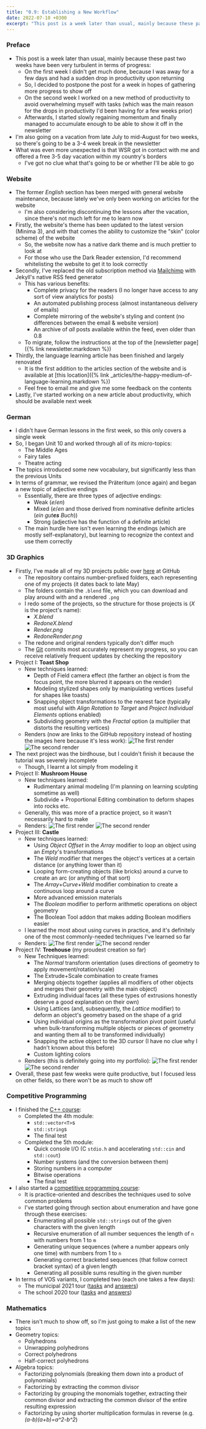 ```yaml
---
title: "0.9: Establishing a New Workflow"
date: 2022-07-10 +0300
excerpt: "This post is a week later than usual, mainly because these past two weeks have been very turbulent..."
---
```


### Preface

- This post is a week later than usual, mainly because these past two weeks have been very turbulent in terms of progress:
    - On the first week I didn't get much done, because I was away for a few days and had a sudden drop in productivity upon returning
    - So, I decided to postpone the post for a week in hopes of gathering more progress to show off
    - On the second week I worked on a new method of productivity to avoid overwhelming myself with tasks (which was the main reason for
      the drops in productivity I'd been having for a few weeks prior)
    - Afterwards, I started slowly regaining momentum and finally managed to accumulate enough to be able to show it off in the newsletter
- I'm also going on a vacation from late July to mid-August for two weeks, so there's going to be a 3-4 week break in the newsletter
- What was even more unexpected is that WSR got in contact with me and offered a free 3-5 day vacation within my country's borders
    - I've got no clue what that's going to be or whether I'll be able to go

### Website

- The former _English_ section has been merged with general website maintenance, because lately we've only been working on articles for the
  website
    - I'm also considering discontinuing the lessons after the vacation, since there's not much left for me to learn now
- Firstly, the website's theme has been updated to the latest version (Minima 3), and with that comes the ability to customize the "skin"
  (color scheme) of the website
    - So, the website now has a native dark theme and is much prettier to look at
    - For those who use the Dark Reader extension, I'd recommend whitelisting the website to get it to look correctly
- Secondly, I've replaced the old subscription method via [Mailchimp](https://mailchi.mp) with Jekyll's native RSS feed generator
    - This has various benefits:
        - Complete privacy for the readers (I no longer have access to any sort of view analytics for posts)
        - An automated publishing process (almost instantaneous delivery of emails)
        - Complete mirroring of the website's styling and content (no differences between the email & website version)
        - An archive of _all_ posts available within the feed, even older than 0.8
    - To migrate, follow the instructions at the top of the [newsletter page]({% link newsletter.markdown %})
- Thirdly, the language learning article has been finished and largely renovated
    - It is the first addition to the articles section of the website and is available at [this location]({% link _articles/the-happy-medium-of-language-learning.markdown %})
    - Feel free to email me and give me some feedback on the contents
- Lastly, I've started working on a new article about productivity, which should be available next week

### German

- I didn't have German lessons in the first week, so this only covers a single week
- So, I began Unit 10 and worked through all of its micro-topics:
    - The Middle Ages
    - Fairy tales
    - Theatre acting
- The topics introduced some new vocabulary, but significantly less than the previous Units
- In terms of grammar, we revised the Präteritum (once again) and began a new topic of adjective endings
    - Essentially, there are three types of adjective endings:
        - Weak (_e_/_en_)
        - Mixed (_e_/_en_ and those derived from nominative definite articles (_ein gut**es** Buch_))
        - Strong (adjective has the function of a definite article)
    - The main hurdle here isn't even learning the endings (which are mostly self-explanatory), but learning
      to recognize the context and use them correctly

### 3D Graphics

- Firstly, I've made all of my 3D projects public over [here](https://github.com/kanpov/3DProjects) at GitHub
    - The repository contains number-prefixed folders, each representing one of my projects (it dates back to late May)
    - The folders contain the `.blend` file, which you can download and play around with and a rendered `.png`
    - I redo some of the projects, so the structure for those projects is (_X_ is the project's name):
        - _X.blend_
        - _RedoneX.blend_
        - _Render.png_
        - _RedoneRender.png_
    - The redone and original renders typically don't differ much
    - The [Git](https://git-scm.com/) commits most accurately represent my progress, so you can receive relatively
      frequent updates by checking the repository
- Project I: **Toast Shop**
    - New techniques learned:
        - Depth of Field camera effect (the farther an object is from the focus point, the more blurred it
         appears on the render)
        - Modeling stylized shapes only by manipulating vertices (useful for shapes like toasts)
        - Snapping object transformations to the nearest face (typically most useful with _Align Rotation to Target_
         and _Project Individual Elements_ options enabled)
        - Subdividing geometry with the _Fractal_ option (a multiplier that distorts the resulting vertices)
    - Renders (now are links to the GitHub repository instead of hosting the images here because it's less work):
![The first render](https://github.com/kanpov/3DProjects/raw/main/11_ToastShop/Render.png)
![The second render](https://github.com/kanpov/3DProjects/raw/main/11_ToastShop/RedoneRender.png)
- The next project was the birdhouse, but I couldn't finish it because the tutorial was severely incomplete
    - Though, I learnt a lot simply from modeling it
- Project II: **Mushroom House**
    - New techniques learned:
        - Rudimentary animal modeling (I'm planning on learning sculpting sometime as well)
        - Subdivide + Proportional Editing combination to deform shapes into rocks etc.
    - Generally, this was more of a practice project, so it wasn't necessarily hard to make
    - Renders:
![The first render](https://github.com/kanpov/3DProjects/raw/main/13_MushroomHouse/Render.png)
![The second render](https://github.com/kanpov/3DProjects/raw/main/13_MushroomHouse/RedoneRender.png)
- Project III: **Castle**
    - New techniques learned:
        - Using _Object Offset_ in the _Array_ modifier to loop an object using an _Empty_'s transformations
        - The _Weld_ modifier that merges the object's vertices at a certain distance (or anything lower than it)
        - Looping form-creating objects (like bricks) around a curve to create an arc (or anything of that sort)
        - The _Array_+_Curve_+_Weld_ modifier combination to create a continuous loop around a curve
        - More advanced emission materials
        - The _Boolean_ modifier to perform arithmetic operations on object geometry
        - The Boolean Tool addon that makes adding Boolean modifiers easier
    - I learned the most about using curves in practice, and it's definitely one of the most commonly-needed techniques
      I've learned so far
    - Renders:
![The first render](https://github.com/kanpov/3DProjects/raw/main/14_Castle/Render.png)
![The second render](https://github.com/kanpov/3DProjects/raw/main/14_Castle/RedoneRender.png)
- Project IV: **Treehouse** (my proudest creation so far)
    - New Techniques learned:
        - The _Normal_ transform orientation (uses directions of geometry to apply movement/rotation/scale)
        - The Extrude+Scale combination to create frames
        - Merging objects together (applies all modifiers of other objects and merges their geometry with the main
         object)
        - Extruding individual faces (all these types of extrusions honestly deserve a good explanation on their own)
        - Using Lattices (and, subsequently, the _Lattice_ modifier) to deform an object's geometry based on the shape
          of a grid
        - Using individual origins as the transformation pivot point (useful when bulk-transforming multiple objects or
          pieces of geometry and wanting them all to be transformed individually)
        - Snapping the active object to the 3D cursor (I have no clue why I hadn't known about this before)
        - Custom lighting colors
    - Renders (this is definitely going into my portfolio):
![The first render](https://github.com/kanpov/3DProjects/raw/main/15_Treehouse/Render.png)
![The second render](https://github.com/kanpov/3DProjects/raw/main/15_Treehouse/RedoneRender.png)
- Overall, these past few weeks were quite productive, but I focused less on other fields, so there won't be as
  much to show off

### Competitive Programming

- I finished the [C++ course](https://stepik.org/course/80538):
    - Completed the 4th module:
        - `std::vector<T>`s
        - `std::string`s
        - The final test
    - Completed the 5th module:
        - Quick console I/O (C `stdio.h` and accelerating `std::cin` and `std::cout`)
        - Number systems (and the conversion between them)
        - Storing numbers in a computer
        - Bitwise operations
        - The final test
- I also started a [competitive programming course](https://stepik.org/course/53634):
    - It is practice-oriented and describes the techniques used to solve common problems
    - I've started going through section about enumeration and have gone through these exercises:
        - Enumerating all possible `std::string`s out of the given characters with the given length
        - Recursive enumeration of all number sequences the length of `n` with numbers from 1 to `m`
        - Generating unique sequences (where a number appears only one time) with numbers from 1 to `n`
        - Generating correct bracketed sequences (that follow correct bracket syntax) of a given length
        - Generating all possible sums resulting in the given number
- In terms of VOS variants, I completed two (each one takes a few days):
    - The municipal 2021 tour ([tasks](https://olympiads.ru/moscow/2021-22/vsosh/okrug_archive/moscow-7-8-statement.pdf) and [answers](https://olympiads.ru/moscow/2021-22/vsosh/okrug_archive/moscow-7-8-tutorial.pdf))
    - The school 2020 tour ([tasks](https://vos.olimpiada.ru/upload/files/Arhive_tasks/2020-21/school/iikt/tasks-iikt-7-8-sch-msk-20-21.pdf) and [answers](https://vos.olimpiada.ru/upload/files/Arhive_tasks/2020-21/school/iikt/ans-iikt-7-8-sch-msk-20-21.pdf))

### Mathematics

- There isn't much to show off, so I'm just going to make a list of the new topics
- Geometry topics:
    - Polyhedrons
    - Unwrapping polyhedrons
    - Correct polyhedrons
    - Half-correct polyhedrons
- Algebra topics:
    - Factorizing polynomials (breaking them down into a product of polynomials)
    - Factorizing by extracting the common divisor
    - Factorizing by grouping the monomials together, extracting their common divisor and extracting the common divisor
      of the entire resulting expression
    - Factorizing by using shorter multiplication formulas in reverse (e.g. _(a-b)(a+b)=a^2-b^2_)
